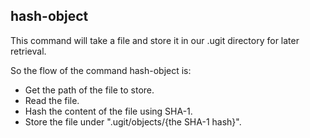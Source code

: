## hash-object

This command will take a file and store it in our .ugit directory for later retrieval.

So the flow of the command hash-object is:
- Get the path of the file to store.
- Read the file.
- Hash the content of the file using SHA-1.
- Store the file under ".ugit/objects/{the SHA-1 hash}".